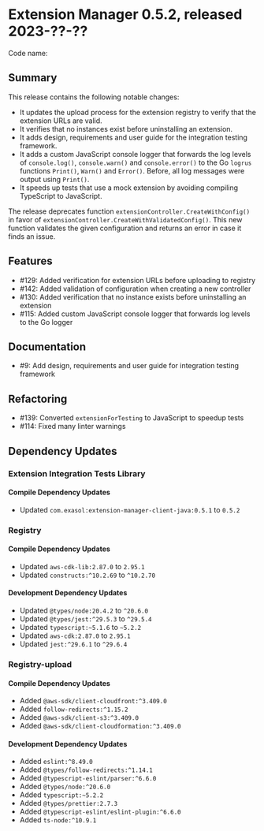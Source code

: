 # Extension Manager 0.5.2, released 2023-??-??

Code name:

## Summary

This release contains the following notable changes:

* It updates the upload process for the extension registry to verify that the extension URLs are valid.
* It verifies that no instances exist before uninstalling an extension.
* It adds design, requirements and user guide for the integration testing framework.
* It adds a custom JavaScript console logger that forwards the log levels of `console.log()`, `console.warn()` and `console.error()` to the Go `logrus` functions `Print()`, `Warn()` and `Error()`. Before, all log messages were output using `Print()`.
* It speeds up tests that use a mock extension by avoiding compiling TypeScript to JavaScript.

The release deprecates function `extensionController.CreateWithConfig()` in favor of `extensionController.CreateWithValidatedConfig()`. This new function validates the given configuration and returns an error in case it finds an issue.

## Features

* #129: Added verification for extension URLs before uploading to registry
* #142: Added validation of configuration when creating a new controller
* #130: Added verification that no instance exists before uninstalling an extension
* #115: Added custom JavaScript console logger that forwards log levels to the Go logger

## Documentation

* #9: Add design, requirements and user guide for integration testing framework

## Refactoring

* #139: Converted `extensionForTesting` to JavaScript to speedup tests
* #114: Fixed many linter warnings

## Dependency Updates

### Extension Integration Tests Library

#### Compile Dependency Updates

* Updated `com.exasol:extension-manager-client-java:0.5.1` to `0.5.2`

### Registry

#### Compile Dependency Updates

* Updated `aws-cdk-lib:2.87.0` to `2.95.1`
* Updated `constructs:^10.2.69` to `^10.2.70`

#### Development Dependency Updates

* Updated `@types/node:20.4.2` to `^20.6.0`
* Updated `@types/jest:^29.5.3` to `^29.5.4`
* Updated `typescript:~5.1.6` to `~5.2.2`
* Updated `aws-cdk:2.87.0` to `2.95.1`
* Updated `jest:^29.6.1` to `^29.6.4`

### Registry-upload

#### Compile Dependency Updates

* Added `@aws-sdk/client-cloudfront:^3.409.0`
* Added `follow-redirects:^1.15.2`
* Added `@aws-sdk/client-s3:^3.409.0`
* Added `@aws-sdk/client-cloudformation:^3.409.0`

#### Development Dependency Updates

* Added `eslint:^8.49.0`
* Added `@types/follow-redirects:^1.14.1`
* Added `@typescript-eslint/parser:^6.6.0`
* Added `@types/node:^20.6.0`
* Added `typescript:~5.2.2`
* Added `@types/prettier:2.7.3`
* Added `@typescript-eslint/eslint-plugin:^6.6.0`
* Added `ts-node:^10.9.1`
